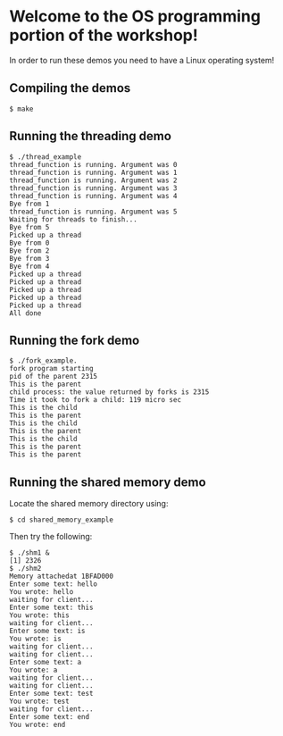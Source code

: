 # Welcome to the OS programming portion of the workshop!
In order to run these demos you need to have a Linux operating system!

## Compiling the demos
```
$ make
```

## Running the threading demo
```
$ ./thread_example
thread_function is running. Argument was 0
thread_function is running. Argument was 1
thread_function is running. Argument was 2
thread_function is running. Argument was 3
thread_function is running. Argument was 4
Bye from 1
thread_function is running. Argument was 5
Waiting for threads to finish...
Bye from 5
Picked up a thread
Bye from 0
Bye from 2
Bye from 3
Bye from 4
Picked up a thread
Picked up a thread
Picked up a thread
Picked up a thread
Picked up a thread
All done
```

## Running the fork demo
```
$ ./fork_example.
fork program starting
pid of the parent 2315
This is the parent
child process: the value returned by forks is 2315
Time it took to fork a child: 119 micro sec
This is the child
This is the parent
This is the child
This is the parent
This is the child
This is the parent
This is the parent
```

## Running the shared memory demo
Locate the shared memory directory using:
```
$ cd shared_memory_example
```

Then try the following:
```
$ ./shm1 &
[1] 2326
$ ./shm2
Memory attachedat 1BFAD000
Enter some text: hello
You wrote: hello
waiting for client...
Enter some text: this
You wrote: this
waiting for client...
Enter some text: is
You wrote: is
waiting for client...
waiting for client...
Enter some text: a
You wrote: a
waiting for client...
waiting for client...
Enter some text: test
You wrote: test
waiting for client...
Enter some text: end
You wrote: end
```
